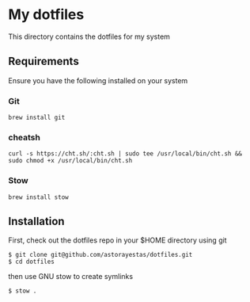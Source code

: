 # My dotfiles

This directory contains the dotfiles for my system

## Requirements

Ensure you have the following installed on your system

### Git

```
brew install git
```

### cheatsh
```
curl -s https://cht.sh/:cht.sh | sudo tee /usr/local/bin/cht.sh && sudo chmod +x /usr/local/bin/cht.sh
```
### Stow

```
brew install stow
```

## Installation

First, check out the dotfiles repo in your $HOME directory using git

```
$ git clone git@github.com/astorayestas/dotfiles.git
$ cd dotfiles
```

then use GNU stow to create symlinks

```
$ stow .
```
